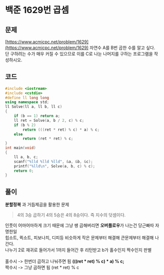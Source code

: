 # 백준 1629번 곱셈

## 문제

[https://www.acmicpc.net/problem/1629](https://www.acmicpc.net/problem/1629)
자연수 A를 B번 곱한 수를 알고 싶다. 단 구하려는 수가 매우 커질 수 있으므로 이를 C로 나눈 나머지를 구하는 프로그램을 작성하시오.

## 코드
```c++
#include <iostream>
#include <cstdio>
#define ll long long
using namespace std;
ll Solve(ll a, ll b, ll c)
{
	if (b == 1) return a;
	ll ret = Solve(a, b / 2, c) % c;
	if (b % 2)
		return (((ret * ret) % c) * a) % c;
	else
		return (ret * ret) % c;
}
int main(void)
{
	ll a, b, c;
	scanf("%lld %lld %lld", &a, &b, &c);
	printf("%lld\n", Solve(a, b, c) % c);
	return 0;
}
```

## 풀이

**분할정복** 과 거듭제곱을 활용한 문제 </br>

> 4의 3승 곱하기 4의 5승은 4의 8승이다. 즉 지수의 덧셈이다.

인풋이 어마어마하게 크기 때문에 그냥 쌩 곱해버리면 **오버플로우**가 나는건 당근빠따 자명한일 </br>
힙소트, 퀵소트, 피보나치, 디피등 비슷하게 작은 문제부터 해결해 큰문제부터 해결해 나간다. </br>
나누기 2로 재귀로 들어가서 1까지 들어간 후 리턴받고 b가 홀수인지 짝수인지 판별 </br>
</br>
홀수시 -> 한번더 곱하고 나눠주면 됨 **(((ret * ret) % c) * a) % c;** </br>
짝수시 -> 그냥 곱하면 됨 (ret * ret) % c </br>

